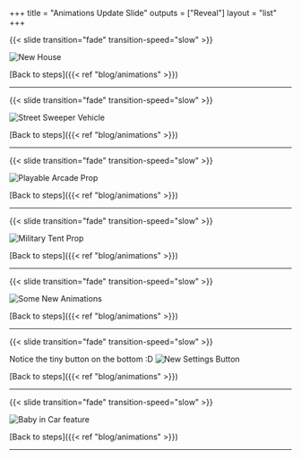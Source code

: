 +++
title = "Animations Update Slide"
outputs = ["Reveal"]
layout = "list"
+++



{{< slide transition="fade" transition-speed="slow" >}}

![New House](/images/bh/new-house-loaded.jpg)

[Back to steps]({{< ref "blog/animations" >}})


---

{{< slide transition="fade" transition-speed="slow" >}}

![Street Sweeper Vehicle](/images/bh/new-car-working.jpg)

[Back to steps]({{< ref "blog/animations" >}})


---

{{< slide transition="fade" transition-speed="slow" >}}

![Playable Arcade Prop](/images/bh/arcade-prop.jpg)

[Back to steps]({{< ref "blog/animations" >}})


---

{{< slide transition="fade" transition-speed="slow" >}}

![Military Tent Prop](/images/bh/playhouse-prop-military-option.jpg)

[Back to steps]({{< ref "blog/animations" >}})


---

{{< slide transition="fade" transition-speed="slow" >}}

![Some New Animations](/images/bh/animations.jpg)

[Back to steps]({{< ref "blog/animations" >}})


---

{{< slide transition="fade" transition-speed="slow" >}}

Notice the tiny button on the bottom :D
![New Settings Button](/images/bh/settings.jpg)

[Back to steps]({{< ref "blog/animations" >}})


---

{{< slide transition="fade" transition-speed="slow" >}}

![Baby in Car feature](/images/bh/baby-in-car.jpg)

[Back to steps]({{< ref "blog/animations" >}})


---
